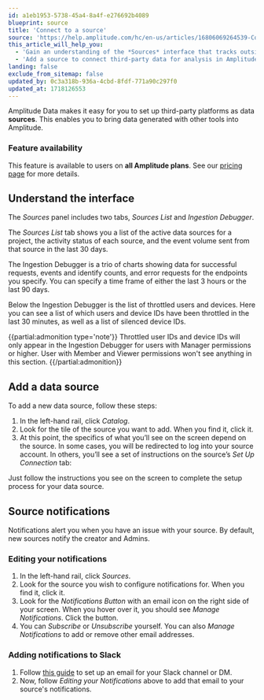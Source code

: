 ```yaml
---
id: a1eb1953-5738-45a4-8a4f-e276692b4089
blueprint: source
title: 'Connect to a source'
source: 'https://help.amplitude.com/hc/en-us/articles/16806069264539-Connect-to-a-source'
this_article_will_help_you:
  - 'Gain an understanding of the *Sources* interface that tracks outside data sources, as well as the monitoring of ingested data'
  - 'Add a source to connect third-party data for analysis in Amplitude'
landing: false
exclude_from_sitemap: false
updated_by: 0c3a318b-936a-4cbd-8fdf-771a90c297f0
updated_at: 1718126553
---
```

Amplitude Data makes it easy for you to set up third-party platforms as data **sources**. This enables you to bring data generated with other tools into Amplitude.

### Feature availability

This feature is available to users on **all Amplitude plans**. See our [pricing page](https://amplitude.com/pricing) for more details.

## Understand the interface

The *Sources* panel includes two tabs, *Sources List* and *Ingestion Debugger*.

The *Sources List* tab shows you a list of the active data sources for a project, the activity status of each source, and the event volume sent from that source in the last 30 days. 

The Ingestion Debugger is a trio of charts showing data for successful requests, events and identify counts, and error requests for the endpoints you specify. You can specify a time frame of either the last 3 hours or the last 90 days.

Below the Ingestion Debugger is the list of throttled users and devices. Here you can see a list of which users and device IDs have been throttled in the last 30 minutes, as well as a list of silenced device IDs.

{{partial:admonition type='note'}}
 Throttled user IDs and device IDs will only appear in the Ingestion Debugger for users with Manager permissions or higher. User with Member and Viewer permissions won't see anything in this section.
{{/partial:admonition}}

## Add a data source

To add a new data source, follow these steps:

1. In the left-hand rail, click *Catalog*.
2. Look for the tile of the source you want to add. When you find it, click it.
3. At this point, the specifics of what you’ll see on the screen depend on the source. In some cases, you will be redirected to log into your source account. In others, you’ll see a set of instructions on the source’s *Set Up Connection* tab:  
  
Just follow the instructions you see on the screen to complete the setup process for your data source.

## Source notifications

Notifications alert you when you have an issue with your source. By default, new sources notify the creator and Admins.

### Editing your notifications

1. In the left-hand rail, click *Sources*.
2. Look for the source you wish to configure notifications for. When you find it, click it.
3. Look for the *Notifications Button* with an email icon on the right side of your screen. When you hover over it, you should see *Manage Notifications*. Click the button.
4. You can *Subscribe* or *Unsubscribe* yourself. You can also *Manage Notifications* to add or remove other email addresses.

### Adding notifications to Slack

1. Follow [this guide](https://slack.com/help/articles/206819278-Send-emails-to-Slack#h_01F4WDZG8RTCTNAMR4KJ7D419V) to set up an email for your Slack channel or DM.
2. Now, follow *Editing your Notifications* above to add that email to your source's notifications.
